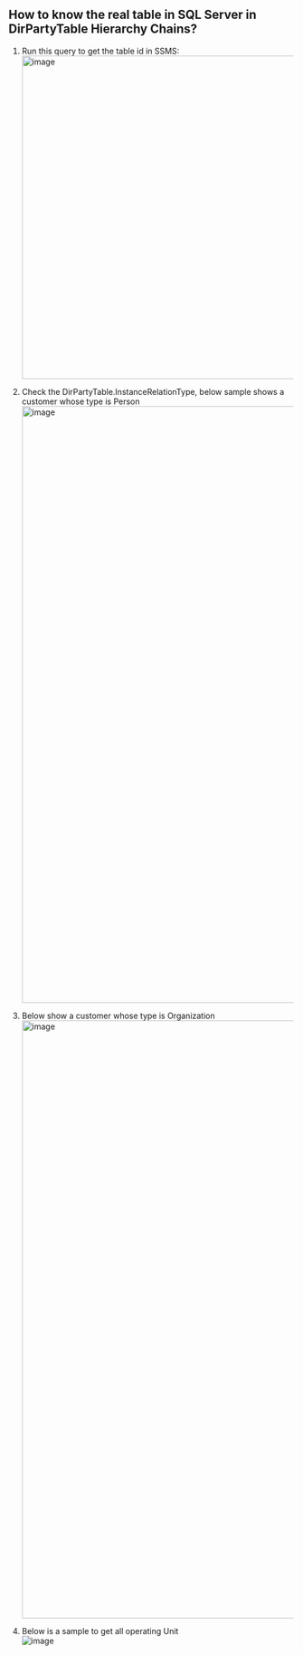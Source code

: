 ## How to know the real table in SQL Server in DirPartyTable Hierarchy Chains?

1. Run this query to get the table id in SSMS:<br/>
  <img width="571" alt="image" src="https://github.com/zhangguanghuib/NewCommerceSDK/assets/14832260/1f44050c-5876-4760-9a2d-30e8db8a163e"><br/>

2.  Check the DirPartyTable.InstanceRelationType, below sample shows a customer whose type is Person<br/>
  <img width="1054" alt="image" src="https://github.com/zhangguanghuib/NewCommerceSDK/assets/14832260/ebb13f58-7cb7-40fa-bcc8-a08e299a425c"><br/>

3. Below show a customer whose type is Organization<br/>
   <img width="1056" alt="image" src="https://github.com/zhangguanghuib/NewCommerceSDK/assets/14832260/834d2b4c-ba8e-4650-a45e-8c9601cbafd7">

4. Below is a sample to get all  operating Unit<br/>
![image](https://github.com/zhangguanghuib/NewCommerceSDK/assets/14832260/33dad2d7-8648-4915-8ca7-9fcb09bebd6a)





